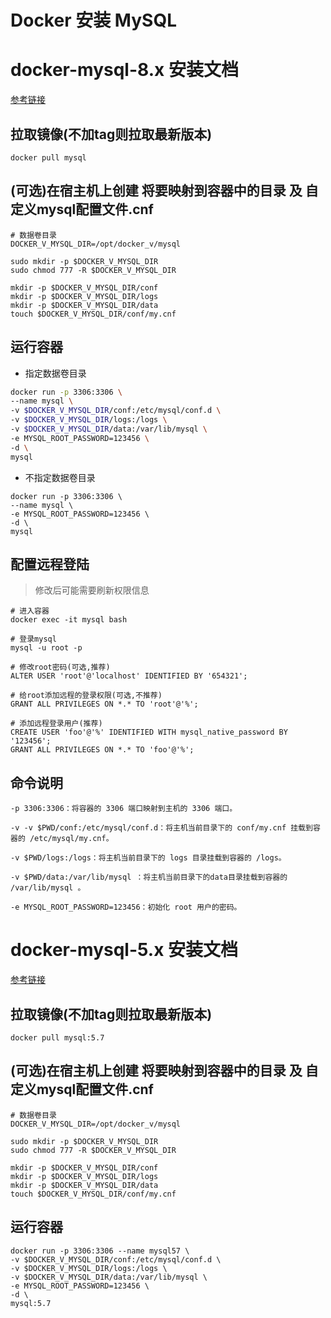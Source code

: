 # Docker 安装 MySQL

<!--more-->
# docker-mysql-8.x 安装文档

[参考链接](https://www.runoob.com/docker/docker-install-mysql.html)

## 拉取镜像(不加tag则拉取最新版本)
```shell script
docker pull mysql
```

## (可选)在宿主机上创建 将要映射到容器中的目录 及 自定义mysql配置文件.cnf

```shell script
# 数据卷目录
DOCKER_V_MYSQL_DIR=/opt/docker_v/mysql

sudo mkdir -p $DOCKER_V_MYSQL_DIR
sudo chmod 777 -R $DOCKER_V_MYSQL_DIR

mkdir -p $DOCKER_V_MYSQL_DIR/conf
mkdir -p $DOCKER_V_MYSQL_DIR/logs
mkdir -p $DOCKER_V_MYSQL_DIR/data
touch $DOCKER_V_MYSQL_DIR/conf/my.cnf
```

## 运行容器
* 指定数据卷目录
```bash
docker run -p 3306:3306 \
--name mysql \
-v $DOCKER_V_MYSQL_DIR/conf:/etc/mysql/conf.d \
-v $DOCKER_V_MYSQL_DIR/logs:/logs \
-v $DOCKER_V_MYSQL_DIR/data:/var/lib/mysql \
-e MYSQL_ROOT_PASSWORD=123456 \
-d \
mysql
```

* 不指定数据卷目录
```shell script
docker run -p 3306:3306 \
--name mysql \
-e MYSQL_ROOT_PASSWORD=123456 \
-d \
mysql
```
## 配置远程登陆
>修改后可能需要刷新权限信息
```shell script
# 进入容器
docker exec -it mysql bash

# 登录mysql
mysql -u root -p

# 修改root密码(可选,推荐)
ALTER USER 'root'@'localhost' IDENTIFIED BY '654321';

# 给root添加远程的登录权限(可选,不推荐)
GRANT ALL PRIVILEGES ON *.* TO 'root'@'%';

# 添加远程登录用户(推荐)
CREATE USER 'foo'@'%' IDENTIFIED WITH mysql_native_password BY '123456';
GRANT ALL PRIVILEGES ON *.* TO 'foo'@'%';
```

## 命令说明

```text
-p 3306:3306：将容器的 3306 端口映射到主机的 3306 端口。

-v -v $PWD/conf:/etc/mysql/conf.d：将主机当前目录下的 conf/my.cnf 挂载到容器的 /etc/mysql/my.cnf。

-v $PWD/logs:/logs：将主机当前目录下的 logs 目录挂载到容器的 /logs。

-v $PWD/data:/var/lib/mysql ：将主机当前目录下的data目录挂载到容器的 /var/lib/mysql 。

-e MYSQL_ROOT_PASSWORD=123456：初始化 root 用户的密码。
```

# docker-mysql-5.x 安装文档

[参考链接](https://www.runoob.com/docker/docker-install-mysql.html)

## 拉取镜像(不加tag则拉取最新版本)
```shell script
docker pull mysql:5.7
```

## (可选)在宿主机上创建 将要映射到容器中的目录 及 自定义mysql配置文件.cnf

```shell script
# 数据卷目录
DOCKER_V_MYSQL_DIR=/opt/docker_v/mysql

sudo mkdir -p $DOCKER_V_MYSQL_DIR
sudo chmod 777 -R $DOCKER_V_MYSQL_DIR

mkdir -p $DOCKER_V_MYSQL_DIR/conf
mkdir -p $DOCKER_V_MYSQL_DIR/logs
mkdir -p $DOCKER_V_MYSQL_DIR/data
touch $DOCKER_V_MYSQL_DIR/conf/my.cnf
```

## 运行容器

```shell script
docker run -p 3306:3306 --name mysql57 \
-v $DOCKER_V_MYSQL_DIR/conf:/etc/mysql/conf.d \
-v $DOCKER_V_MYSQL_DIR/logs:/logs \
-v $DOCKER_V_MYSQL_DIR/data:/var/lib/mysql \
-e MYSQL_ROOT_PASSWORD=123456 \
-d \
mysql:5.7
```
